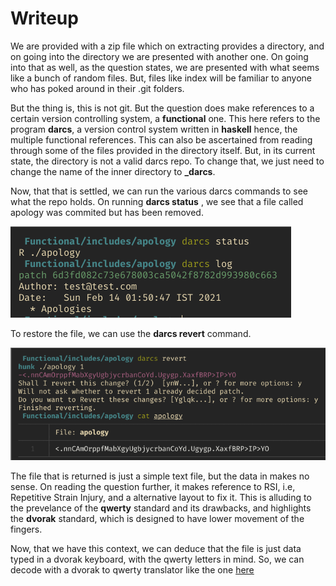 # Writeup

We are provided with a zip file which on extracting provides a directory, and on going into the directory we are presented with another one. On going into that as well, as the question states, we are presented with what seems like a bunch of random files. But, files like index will be familiar to anyone who has poked around in their .git folders.

  But the thing is, this is not git. But the question does make references to a certain version controlling system, a **functional** one. This here refers to the program **darcs**, a version control system written in **haskell** hence, the multiple functional references. This can also be ascertained from reading through some of the files provided in the directory itself. But, in its current state, the directory is not a valid darcs repo. To change that, we just need to change the name of the inner directory to **_darcs**.

  Now, that that is settled, we can run the various darcs commands to see what the repo holds. On running **darcs status** , we see that a file called apology was commited but has been removed. 

  ![darcs status](includes/log.png)

  To restore the file, we can use the **darcs revert** command.

  ![darcs revert](includes/revert.png)

  The file that is returned is just a simple text file, but the data in makes no sense. On reading the question further, it makes reference to RSI, i.e, Repetitive Strain Injury, and a alternative layout to fix it. This is alluding to the prevelance of the **qwerty** standard and its drawbacks, and highlights the **dvorak** standard, which is designed to have lower movement of the fingers. 

  Now, that we have this context, we can deduce that the file is just data typed in a dvorak keyboard, with the qwerty letters in mind. So, we can decode with a dvorak to qwerty translator like the one [here](http://wbic16.xedoloh.com/dvorak.html)
